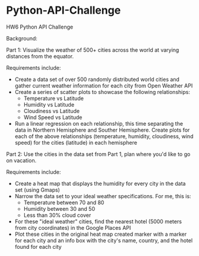# Python-API-Challenge
HW6 Python API Challenge

Background:  

Part 1:  Visualize the weather of 500+ cities across the world at varying distances from the equator.  

Requirements include:
  *  Create a data set of over 500 randomly distributed world cities and gather current weather information for each city from
     Open Weather API
  *  Create a series of scatter plots to showcase the following relationships:
       - Temperature vs Latitude
       - Humidity vs Latitude
       - Cloudiness vs Latitude
       - Wind Speed vs Latitude
  *  Run a linear regression on each relationship, this time separating the data in Northern Hemisphere and Souther Hemisphere.  Create
     plots for each of the above relationships (temperature, humidity, cloudiness, wind speed) for the cities (latitude) in each
     hemisphere
     
 
 Part 2:  Use the cities in the data set from Part 1, plan where you'd like to go on vacation.
 
 Requirements include:
   *  Create a heat map that displays the humidity for every city in the data set (using Gmaps)
   *  Narrow the data set to your ideal weather specifications.  For me, this is:
        - Temperature between 70 and 80
        - Humidity between 30 and 50
        - Less than 30% cloud cover
   *  For these "ideal weather" cities, find the nearest hotel (5000 meters from city coordinates) in the Google Places API
   *  Plot these cities in the original heat map created marker with a marker for each city and an info box with the city's name,
      country, and the hotel found for each city
 
